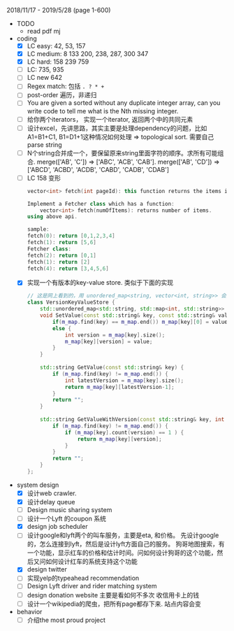 2018/11/17 - 2019/5/28 (page 1-600)
- TODO
    - read pdf mj
- coding
    - [x] LC easy: 42, 53, 157
    - [x] LC medium: 8 133 200, 238, 287, 300 347
    - [x] LC hard: 158 239 759
    - [ ] LC: 735, 935
    - [ ] LC new 642
    - [ ] Regex match: 包括 `. ? * +`
    - [ ] post-order 遍历，非递归 
    - [ ] You are given a sorted without any duplicate integer array, can you write code to tell me what is the Nth missing integer.
    - [ ] 给你两个iterators， 实现一个iterator, 返回两个中的共同元素
    - [ ] 设计excel，先讲思路，其实主要是处理dependency的问题，比如A1=B1+C1, B1=D1+1这种情况如何处理
        => topological sort. 需要自己 parse string
    - [ ] N个string合并成一个，要保留原来string里面字符的顺序。求所有可能组合. merge(['AB', 'C']) => ['ABC', 'ACB', 'CAB']. merge(['AB', 'CD']) => ['ABCD', 'ACBD', 'ACDB', 'CABD', 'CADB', 'CDAB']
    - [ ] LC 158 变形
        ```cpp
        vector<int> fetch(int pageId): this function returns the items in given page, page size is fixed (say 5).

        Implement a Fetcher class which has a function:
            vector<int> fetch(numOfItems): returns number of items.
        using above api.

        sample:
        fetch(0): return [0,1,2,3,4]
        fetch(1): return [5,6]
        Fetcher class:
        fetch(2): return [0,1]
        fetch(1): return [2]
        fetch(4): return [3,4,5,6]
        ```
    - [x] 实现一个有版本的key-value store. 类似于下面的实现
        ```cpp
        // 这是网上看到的，用 unordered_map<string, vector<int, string>> 会更好一些
        class VersionKeyValueStore {
            std::unordered_map<std::string, std::map<int, std::string>> m_map;
            void SetValue(const std::string& key, const std::string& value) {
                if(m_map.find(key) == m_map.end()) m_map[key][0] = value;
                else {
                    int version = m_map[key].size();
                    m_map[key][version] = value;
                }
            }
            
            std::string GetValue(const std::string& key) {
                if (m_map.find(key) != m_map.end()) {
                    int latestVersion = m_map[key].size();
                    return m_map[key][latestVersion-1];
                }
                return "";
            }
            
            std::string GetValueWithVersion(const std::string& key, int version) {
                if (m_map.find(key) != m_map.end()) {
                    if (m_map[key].count(version) == 1 ) {
                        return m_map[key][version];
                    }
                }
                return "";
            }
        };
        ```   
- system design
    - [x] 设计web crawler.
    - [x] 设计delay queue
    - [ ] Design music sharing system
    - [ ] 设计一个Lyft 的coupon 系统
    - [x] design job scheduler
    - [ ] 设计google和lyft两个的叫车服务，主要是eta, 和价格。 先设计google的，怎么连接到lyft，然后是设计lyft方面自己的服务。
        狗哥地图搜索，有一个功能，显示红车的价格和估计时间。问如何设计狗哥的这个功能，然后又问如何设计红车的系统支持这个功能
    - [x] design twitter
    - [ ] 实现yelp的typeahead recommendation
    - [ ] Design Lyft driver and rider matching system
    - [ ] design donation website
        主要是看如何不多次 收信用卡上的钱
    - [ ] 设计一个wikipedia的爬虫，把所有page都存下来. 站点内容会变
- behavior
    - [ ] 介绍the most proud project
